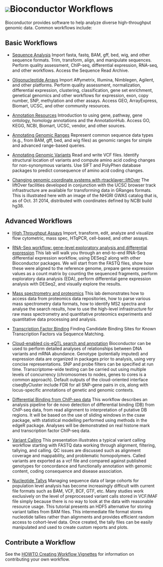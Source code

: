 # ![](/images/icons/help.gif)Bioconductor Workflows

Bioconductor provides software to help analyze diverse high-throughput
genomic data. Common workflows include:

<h2 id="basic">Basic Workflows</h2>

* [Sequence Analysis](sequencing/)
  Import fasta, fastq, BAM, gff, bed, wig, and other sequence formats.
  Trim, transform, align, and manipulate sequences. Perform quality
  assessment, ChIP-seq, differential expression, RNA-seq, and other
  workflows.  Access the Sequence Read Archive.

* [Oligonucleotide Arrays](arrays/)
  Import Affymetrix, Illumina, Nimblegen, Agilent, and other
  platforms.  Perform quality assessment, normalization, differential
  expression, clustering, classification, gene set enrichment,
  genetical genomics and other workflows for expression, exon, copy
  number, SNP, methylation and other assays.  Access GEO,
  ArrayExpress, Biomart, UCSC, and other community resources.

* [Annotation Resources](annotation/Annotation_Resources/)
  Introduction to using gene, pathway, gene ontology, homology annotations
  and the AnnotationHub. Access GO, KEGG, NCBI, Biomart, UCSC, vendor,
  and other sources.

* [Annotating Genomic Ranges](annotation/Annotating_Genomic_Ranges/)
  Represent common sequence data types (e.g., from BAM, gff, bed, and
  wig files) as genomic ranges for simple and advanced range-based
  queries.

* [Annotating Genomic Variants](variants/)
  Read and write VCF files. Identify structural location of variants
  and compute amino acid coding changes for non-synonymous
  variants. Use SIFT and PolyPhen database packages to predict
  consequence of amino acid coding changes.

* [Changing genomic coordinate systems with rtracklayer::liftOver](/help/workflows/liftOver/)
  The liftOver facilities developed in conjunction with the UCSC
  browser track infrastructure are available for transforming
  data in GRanges formats.  This is illustrated here with
  an image of the NHGRI GWAS catalog that is, as of Oct. 31 2014,
  distributed with coordinates defined by NCBI build hg38.

<h2 id="advanced">Advanced Workflows</h2>

* [High Throughput Assays](/help/workflows/highthroughputassays/)
  Import, transform, edit, analyze and visualize flow cytometric, mass
  spec, HTqPCR, cell-based, and other assays.

* [RNA-Seq workflow: gene-level exploratory analysis and differential expression](/help/workflows/rnaseqGene/)
  This lab will walk you through an end-to-end RNA-Seq differential 
  expression workflow, using DESeq2 along with other Bioconductor 
  packages. We will start from the FASTQ files, show how these were 
  aligned to the reference genome, prepare gene expression values 
  as a count matrix by counting the sequenced fragments, perform
  exploratory data analysis (EDA), perform differential gene 
  expression analysis with DESeq2, and visually explore the results.

* [Mass spectrometry and proteomics](/help/workflows/proteomics/)
  This lab demonstrates how to access data from proteomics data
  repositories, how to parse various mass spectrometry data formats, how
  to identify MS2 spectra and analyse the search results, how to use the
  high-level infrastructure for raw mass spectrometry and quantitative
  proteomics experiments and quantitative data processing and analysis.

* [Transcription Factor Binding](/help/workflows/generegulation/)
  Finding Candidate Binding Sites for Known Transcription Factors via
  Sequence Matching.

* [Cloud-enabled cis-eQTL search and annotation](/help/workflows/eQTL/)
  Bioconductor can be used to perform detailed analyses of
  relationships between DNA variants and mRNA abundance.  Genotype
  (potentially imputed) and expression data are organized in packages
  prior to analysis, using very concise representations.  SNP and
  probe filters can be specified at run time. Transcriptome-wide
  testing can be carried out using multiple levels of concurrency
  (chromosomes to nodes, genes to cores is a common approach).
  Default outputs of the cloud-oriented interface ciseqByCluster
  include FDR for all SNP-gene pairs in cis, along with locus-specific
  annotations of genetic and genomic contexts.

* [Differential Binding from ChIP-seq data](/help/workflows/chipseqDB/)
  This workflow describes an analysis pipeline for de novo detection of
  differential binding (DB) from ChIP-seq data, from read alignment to
  interpretation of putative DB regions. It will be based on the use of sliding
  windows in the csaw package, with statistical modelling performed using
  methods in the edgeR package. Analyses will be demonstrated on real histone
  mark and transcription factor ChIP-seq data.

* [Variant Calling](/help/course-materials/2014/BioC2014/Lawrence_Tutorial.pdf)
  This presentation illustrates a typical variant calling workflow starting
  with FASTQ data working through alignment, filtering, tallying, and
  calling. QC issues are discussed such as alignment coverage and mappability,
  and problematic homopolymers. Called variants are exported as a vcf file and 
  compared against published genotypes for concordance and functionally 
  annotation with genomic content, coding consequence and disease association.

* [Nucleotide Tallys](/help/course-materials/2014/CSAMA2014/3_Wednesday/labs/Tutorial.pdf)
  Managing sequence data of large cohorts for population level analysis has
  become increasingly difficult with current file formats such as BAM, VCF,
  BCF, GTF, etc. Many studies work exclusively on the level of preprocessed
  variant calls stored in VCF/MAF file simply because there is no way to look
  at the data with reasonable resource usage. This tutorial presents an HDF5
  alternative for storing variant tallies from BAM files. This intermediate
  file format stores nucleotide tallies rather than alignments and provides
  efficient random access to cohort-level data. Once created, the tally files
  can be easily manipulated and used to create custom reports and plots.

<h2 id="Contribute">Contribute a Workflow</h2>

See the [HOWTO Creating Workflow Vignettes](/developers/how-to/workflows/) 
for information on contributing your own workflow.
